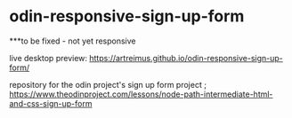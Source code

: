 # odin-responsive-sign-up-form

***to be fixed - not yet responsive

live desktop preview: https://artreimus.github.io/odin-responsive-sign-up-form/

repository for the odin project's sign up form project ; https://www.theodinproject.com/lessons/node-path-intermediate-html-and-css-sign-up-form

